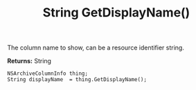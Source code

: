 ﻿---
uid: crmscript_ref_NSArchiveColumnInfo_GetDisplayName
title: String GetDisplayName()
intellisense: NSArchiveColumnInfo.GetDisplayName
keywords: NSArchiveColumnInfo, GetDisplayName
so.topic: reference
---

The column name to show, can be a resource identifier string.

**Returns:** String


```crmscript
NSArchiveColumnInfo thing;
String displayName  = thing.GetDisplayName();
```


